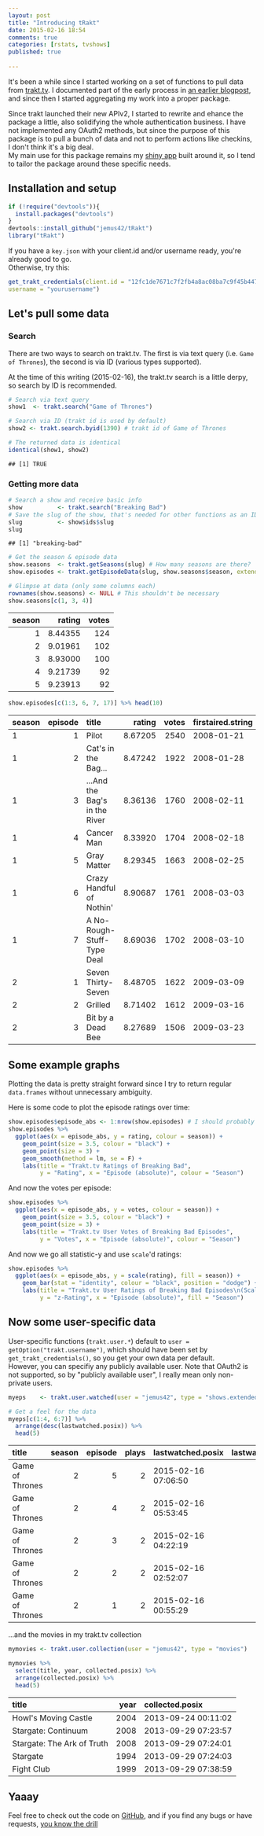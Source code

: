 ```yaml
---
layout: post
title: "Introducing tRakt"
date: 2015-02-16 18:54
comments: true
categories: [rstats, tvshows]
published: true
   
---
```

It's been a while since I started working on a set of functions to pull data from [trakt.tv](http://trakt.tv). I documented part of the early process in [an earlier blogpost](http://blog.quantenbrot.de/2014/06/05/i-just-wanted-to-rewatch-stargate/), and since then I started aggregating my work into a proper package.

Since trakt launched their new APIv2, I started to rewrite and ehance the package a little, also solidifying the whole authentication business. I have not implemented any OAuth2 methods, but since the purpose of this package is to pull a bunch of data and not to perform actions like checkins, I don't think it's a big deal.  
My main use for this package remains my [shiny app](https://github.com/jemus42/tRakt-shiny) built around it, so I tend to tailor the package around these specific needs.


## Installation and setup

```r title:'Getting started'
if (!require("devtools")){
  install.packages("devtools")
} 
devtools::install_github("jemus42/tRakt")
library("tRakt")
```

If you have a `key.json` with your client.id and/or username ready, you're already good to go.  
Otherwise, try this:

```r
get_trakt_credentials(client.id = "12fc1de7671c7f2fb4a8ac08ba7c9f45b447f4d5bad5e11e3490823d629afdf2",
username = "yourusername")
```


## Let's pull some data

### Search

There are two ways to search on trakt.tv. The first is via text query (i.e. `Game of Thrones`),
the second is via ID (various types supported).  

At the time of this writing (2015-02-16), the trakt.tv search is a little derpy, so search by ID is recommended.


```r title:'Getting data'
# Search via text query
show1  <- trakt.search("Game of Thrones")

# Search via ID (trakt id is used by default)
show2 <- trakt.search.byid(1390) # trakt id of Game of Thrones

# The returned data is identical
identical(show1, show2)
```

```
## [1] TRUE
```

### Getting more data


```r
# Search a show and receive basic info
show          <- trakt.search("Breaking Bad")
# Save the slug of the show, that's needed for other functions as an ID
slug          <- show$ids$slug
slug
```

```
## [1] "breaking-bad"
```

```r
# Get the season & episode data
show.seasons  <- trakt.getSeasons(slug) # How many seasons are there?
show.episodes <- trakt.getEpisodeData(slug, show.seasons$season, extended = "full")

# Glimpse at data (only some columns each)
rownames(show.seasons) <- NULL # This shouldn't be necessary
show.seasons[c(1, 3, 4)]
```



| season|  rating| votes|
|------:|-------:|-----:|
|      1| 8.44355|   124|
|      2| 9.01961|   102|
|      3| 8.93000|   100|
|      4| 9.21739|    92|
|      5| 9.23913|    92|

```r
show.episodes[c(1:3, 6, 7, 17)] %>% head(10)
```



|season | episode|title                         |  rating| votes|firstaired.string |
|:------|-------:|:-----------------------------|-------:|-----:|:-----------------|
|1      |       1|Pilot                         | 8.67205|  2540|2008-01-21        |
|1      |       2|Cat's in the Bag...           | 8.47242|  1922|2008-01-28        |
|1      |       3|...And the Bag's in the River | 8.36136|  1760|2008-02-11        |
|1      |       4|Cancer Man                    | 8.33920|  1704|2008-02-18        |
|1      |       5|Gray Matter                   | 8.29345|  1663|2008-02-25        |
|1      |       6|Crazy Handful of Nothin'      | 8.90687|  1761|2008-03-03        |
|1      |       7|A No-Rough-Stuff-Type Deal    | 8.69036|  1702|2008-03-10        |
|2      |       1|Seven Thirty-Seven            | 8.48705|  1622|2009-03-09        |
|2      |       2|Grilled                       | 8.71402|  1612|2009-03-16        |
|2      |       3|Bit by a Dead Bee             | 8.27689|  1506|2009-03-23        |

## Some example graphs

Plotting the data is pretty straight forward since I try to return regular `data.frames` without 
unnecessary ambiguity.

Here is some code to plot the episode ratings over time:

```r
show.episodes$episode_abs <- 1:nrow(show.episodes) # I should probably do that for you.
show.episodes %>%
  ggplot(aes(x = episode_abs, y = rating, colour = season)) +
    geom_point(size = 3.5, colour = "black") +
    geom_point(size = 3) + 
    geom_smooth(method = lm, se = F) +
    labs(title = "Trakt.tv Ratings of Breaking Bad", 
         y = "Rating", x = "Episode (absolute)", colour = "Season")
```

And now the votes per episode:

```r
show.episodes %>%
  ggplot(aes(x = episode_abs, y = votes, colour = season)) +
    geom_point(size = 3.5, colour = "black") +
    geom_point(size = 3) + 
    labs(title = "Trakt.tv User Votes of Breaking Bad Episodes", 
         y = "Votes", x = "Episode (absolute)", colour = "Season")
```

And now we go all statistic-y and use `scale`'d ratings:

```r
show.episodes %>%
  ggplot(aes(x = episode_abs, y = scale(rating), fill = season)) +
    geom_bar(stat = "identity", colour = "black", position = "dodge") +
    labs(title = "Trakt.tv User Ratings of Breaking Bad Episodes\n(Scaled using mean and standard deviation)", 
         y = "z-Rating", x = "Episode (absolute)", fill = "Season")
```

## Now some user-specific data

User-specific functions (`trakt.user.*`) default to `user = getOption("trakt.username")`, which
should have been set by `get_trakt_credentials()`, so you get your own data per default.  
However, you can specifiy any publicly available user. Note that OAuth2 is not supported, so 
by "publicly available user", I really mean only non-private users.

```r
myeps    <- trakt.user.watched(user = "jemus42", type = "shows.extended")

# Get a feel for the data
myeps[c(1:4, 6:7)] %>% 
  arrange(desc(lastwatched.posix)) %>% 
  head(5)
```

|title           | season| episode| plays|lastwatched.posix   | lastwatched.year|
|:---------------|------:|-------:|-----:|:-------------------|----------------:|
|Game of Thrones |      2|       5|     2|2015-02-16 07:06:50 |             2015|
|Game of Thrones |      2|       4|     2|2015-02-16 05:53:45 |             2015|
|Game of Thrones |      2|       3|     2|2015-02-16 04:22:19 |             2015|
|Game of Thrones |      2|       2|     2|2015-02-16 02:52:07 |             2015|
|Game of Thrones |      2|       1|     2|2015-02-16 00:55:29 |             2015|

…and the movies in my trakt.tv collection

```r
mymovies <- trakt.user.collection(user = "jemus42", type = "movies")

mymovies %>%
  select(title, year, collected.posix) %>%
  arrange(collected.posix) %>%
  head(5)
```

|title                      | year|collected.posix     |
|:--------------------------|----:|:-------------------|
|Howl's Moving Castle       | 2004|2013-09-24 00:11:02 |
|Stargate: Continuum        | 2008|2013-09-29 07:23:57 |
|Stargate: The Ark of Truth | 2008|2013-09-29 07:24:01 |
|Stargate                   | 1994|2013-09-29 07:24:03 |
|Fight Club                 | 1999|2013-09-29 07:38:59 |


## Yaaay

Feel free to check out the code on
[GitHub](https://github.com/jemus42/tRakt), and if you find any bugs or have requests, [you know the drill](https://github.com/jemus42/tRakt/issues)
